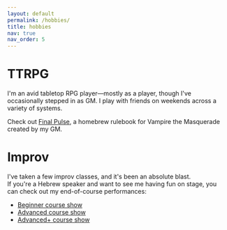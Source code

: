 ```yaml
---
layout: default
permalink: /hobbies/
title: hobbies
nav: true
nav_order: 5
---
```


# TTRPG
I'm an avid tabletop RPG player—mostly as a player, though I've occasionally stepped in as GM. I play with friends on weekends across a variety of systems.

Check out [Final Pulse](https://www.drivethrurpg.com/en/product/515985/final-pulse), a homebrew rulebook for Vampire the Masquerade created by my GM.

# Improv
I've taken a few improv classes, and it's been an absolute blast.  
If you're a Hebrew speaker and want to see me having fun on stage, you can check out my end-of-course performances:
- [Beginner course show](https://www.youtube.com/watch?v=Tjzp0ZTLMPM)
- [Advanced course show](https://www.youtube.com/watch?v=a_NCWUyY-So)
- [Advanced+ course show](https://www.youtube.com/watch?v=50dqzHN4NVI)

[//]: # (# Some of my Favorite Things)

[//]: # (* **Video Games**: Outer Wilds, Fallout 4, Factorio, Stardew Valley, Return of the Obra Dinn)

[//]: # (* **Musicals**: Hadestown, Waitress, Into the Woods, West Side Story, Groundhog Day)

[//]: # (* **Books**: Name of the Wind, Project Hail Mary, The Kite Runner, Warbreaker, The Dispossessed, The Hunger Games &#40;especially the prequels&#41;)
